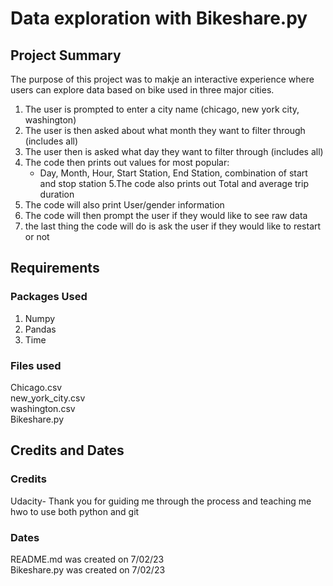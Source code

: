 
# **Data exploration with Bikeshare.py**


## **Project Summary**
The purpose of this project was to makje an interactive experience where users can explore data based on bike used in three major cities.

1. The user is prompted to enter a city name (chicago, new york city, washington)
2. The user is then asked about what month they want to filter through (includes all)
3. The user then is asked what day they want to filter through (includes all)
4. The code then prints out values for most popular:
    - Day, Month, Hour, Start Station, End Station, combination of start and stop station
5.The code also prints out Total and average trip duration
6. The code will also print User/gender information
7. The code will then prompt the user if they would like to see raw data
8. the last thing the code will do is ask the user if they would like to restart or not    

## Requirements  

### Packages Used
1. Numpy
2. Pandas
3. Time  

### Files used
Chicago.csv  
new_york_city.csv  
washington.csv  
Bikeshare.py  

## Credits and Dates  

### Credits
Udacity- Thank you for guiding me through the process and teaching me hwo to use both python and git

### Dates
README.md was created on 7/02/23  
Bikeshare.py was created on 7/02/23


